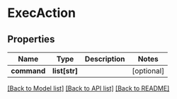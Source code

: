 # ExecAction

## Properties
Name | Type | Description | Notes
------------ | ------------- | ------------- | -------------
**command** | **list[str]** |  | [optional] 

[[Back to Model list]](../README.md#documentation-for-models) [[Back to API list]](../README.md#documentation-for-api-endpoints) [[Back to README]](../README.md)

